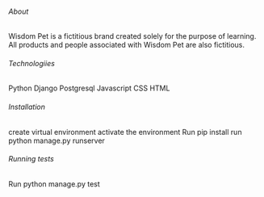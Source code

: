 ###### About

Wisdom Pet is a fictitious brand created solely for the purpose of learning. All products and people associated with Wisdom Pet are also fictitious.

###### Technologiies

Python Django
Postgresql
Javascript
CSS
HTML

###### Installation

create virtual environment
activate the environment
Run pip install
run python manage.py runserver

###### Running tests

Run python manage.py test
